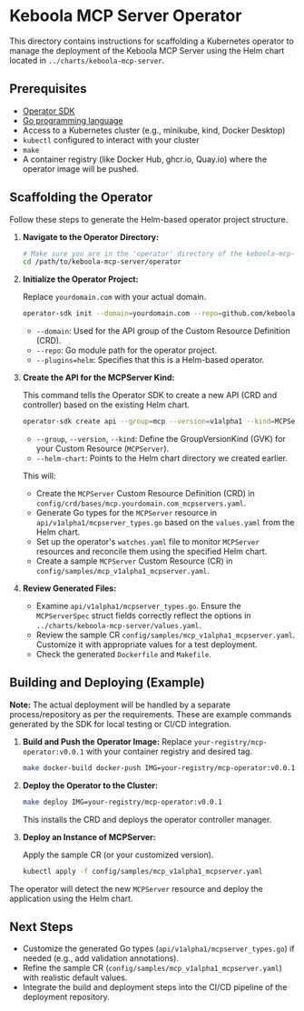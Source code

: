 # Keboola MCP Server Operator

This directory contains instructions for scaffolding a Kubernetes operator to manage the deployment of the Keboola MCP Server using the Helm chart located in `../charts/keboola-mcp-server`.

## Prerequisites

- [Operator SDK](https://sdk.operatorframework.io/docs/installation/)
- [Go programming language](https://go.dev/doc/install)
- Access to a Kubernetes cluster (e.g., minikube, kind, Docker Desktop)
- `kubectl` configured to interact with your cluster
- `make`
- A container registry (like Docker Hub, ghcr.io, Quay.io) where the operator image will be pushed.

## Scaffolding the Operator

Follow these steps to generate the Helm-based operator project structure.

1.  **Navigate to the Operator Directory:**

    ```bash
    # Make sure you are in the 'operator' directory of the keboola-mcp-server repository
    cd /path/to/keboola-mcp-server/operator
    ```

2.  **Initialize the Operator Project:**

    Replace `yourdomain.com` with your actual domain.

    ```bash
    operator-sdk init --domain=yourdomain.com --repo=github.com/keboola/keboola-mcp-server/operator --plugins=helm
    ```

    *   `--domain`: Used for the API group of the Custom Resource Definition (CRD).
    *   `--repo`: Go module path for the operator project.
    *   `--plugins=helm`: Specifies that this is a Helm-based operator.

3.  **Create the API for the MCPServer Kind:**

    This command tells the Operator SDK to create a new API (CRD and controller) based on the existing Helm chart.

    ```bash
    operator-sdk create api --group=mcp --version=v1alpha1 --kind=MCPServer --helm-chart=../charts/keboola-mcp-server
    ```

    *   `--group`, `--version`, `--kind`: Define the GroupVersionKind (GVK) for your Custom Resource (`MCPServer`).
    *   `--helm-chart`: Points to the Helm chart directory we created earlier.

    This will:
    *   Create the `MCPServer` Custom Resource Definition (CRD) in `config/crd/bases/mcp.yourdomain.com_mcpservers.yaml`.
    *   Generate Go types for the `MCPServer` resource in `api/v1alpha1/mcpserver_types.go` based on the `values.yaml` from the Helm chart.
    *   Set up the operator's `watches.yaml` file to monitor `MCPServer` resources and reconcile them using the specified Helm chart.
    *   Create a sample `MCPServer` Custom Resource (CR) in `config/samples/mcp_v1alpha1_mcpserver.yaml`.

4.  **Review Generated Files:**

    *   Examine `api/v1alpha1/mcpserver_types.go`. Ensure the `MCPServerSpec` struct fields correctly reflect the options in `../charts/keboola-mcp-server/values.yaml`.
    *   Review the sample CR `config/samples/mcp_v1alpha1_mcpserver.yaml`. Customize it with appropriate values for a test deployment.
    *   Check the generated `Dockerfile` and `Makefile`.

## Building and Deploying (Example)

**Note:** The actual deployment will be handled by a separate process/repository as per the requirements.
These are example commands generated by the SDK for local testing or CI/CD integration.

1.  **Build and Push the Operator Image:**
    Replace `your-registry/mcp-operator:v0.0.1` with your container registry and desired tag.

    ```bash
    make docker-build docker-push IMG=your-registry/mcp-operator:v0.0.1
    ```

2.  **Deploy the Operator to the Cluster:**

    ```bash
    make deploy IMG=your-registry/mcp-operator:v0.0.1
    ```
    This installs the CRD and deploys the operator controller manager.

3.  **Deploy an Instance of MCPServer:**

    Apply the sample CR (or your customized version).

    ```bash
    kubectl apply -f config/samples/mcp_v1alpha1_mcpserver.yaml
    ```

The operator will detect the new `MCPServer` resource and deploy the application using the Helm chart.

## Next Steps

*   Customize the generated Go types (`api/v1alpha1/mcpserver_types.go`) if needed (e.g., add validation annotations).
*   Refine the sample CR (`config/samples/mcp_v1alpha1_mcpserver.yaml`) with realistic default values.
*   Integrate the build and deployment steps into the CI/CD pipeline of the deployment repository. 
